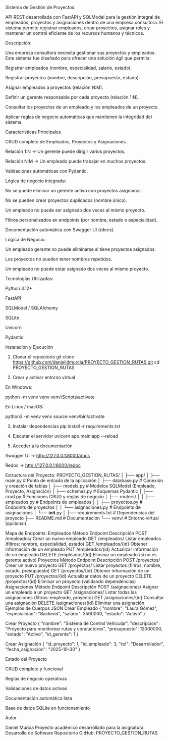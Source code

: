 Sistema de Gestión de Proyectos:

API REST desarrollada con FastAPI y SQLModel para la gestión integral de empleados, proyectos y asignaciones dentro de una empresa consultora.
El sistema permite registrar empleados, crear proyectos, asignar roles y mantener un control eficiente de los recursos humanos y técnicos.

Descripción:

Una empresa consultora necesita gestionar sus proyectos y empleados.
Este sistema fue diseñado para ofrecer una solución ágil que permita:

Registrar empleados (nombre, especialidad, salario, estado).

Registrar proyectos (nombre, descripción, presupuesto, estado).

Asignar empleados a proyectos (relación N:M).

Definir un gerente responsable por cada proyecto (relación 1:N).

Consultar los proyectos de un empleado y los empleados de un proyecto.

Aplicar reglas de negocio automáticas que mantienen la integridad del sistema.

Características Principales

CRUD completo de Empleados, Proyectos y Asignaciones.

Relación 1:N → Un gerente puede dirigir varios proyectos.

Relación N:M → Un empleado puede trabajar en muchos proyectos.

Validaciones automáticas con Pydantic.

Lógica de negocio integrada:

No se puede eliminar un gerente activo con proyectos asignados.

No se pueden crear proyectos duplicados (nombre único).

Un empleado no puede ser asignado dos veces al mismo proyecto.

Filtros personalizados en endpoints (por nombre, estado o especialidad).

Documentación automática con Swagger UI (/docs).

Lógica de Negocio:

Un empleado gerente no puede eliminarse si tiene proyectos asignados.

Los proyectos no pueden tener nombres repetidos.

Un empleado no puede estar asignado dos veces al mismo proyecto.

Tecnologías Utilizadas:

Python 3.12+

FastAPI

SQLModel / SQLAlchemy

SQLite

Uvicorn

Pydantic

Instalación y Ejecución
1. Clonar el repositorio
git clone https://github.com/danieljdmurcia/PROYECTO_GESTION_RUTAS.git
cd PROYECTO_GESTION_RUTAS

3. Crear y activar entorno virtual

En Windows:

python -m venv venv
venv\Scripts\activate


En Linux / macOS:

python3 -m venv venv
source venv/bin/activate

3. Instalar dependencias
pip install -r requirements.txt

4. Ejecutar el servidor
uvicorn app.main:app --reload

5. Acceder a la documentación

Swagger UI → http://127.0.0.1:8000/docs

Redoc → http://127.0.0.1:8000/redoc

Estructura del Proyecto:
PROYECTO_GESTION_RUTAS/
│
├── app/
│   ├── main.py                # Punto de entrada de la aplicación
│   ├── database.py            # Conexión y creación de tablas
│   ├── models.py              # Modelos SQLModel (Empleado, Proyecto, Asignación)
│   ├── schemas.py             # Esquemas Pydantic
│   ├── crud.py                # Funciones CRUD y reglas de negocio
│   ├── routers/
│   │   ├── empleados.py       # Endpoints de empleados
│   │   ├── proyectos.py       # Endpoints de proyectos
│   │   └── asignaciones.py    # Endpoints de asignaciones
│   └── __init__.py
│
├── requirements.txt           # Dependencias del proyecto
├── README.md                  # Documentación
└── venv/                      # Entorno virtual (opcional)

Mapa de Endpoints:
Empleados
Método	Endpoint	Descripción
POST	/empleados/	Crear un nuevo empleado
GET	/empleados/	Listar empleados (filtros: nombre, especialidad, estado)
GET	/empleados/{id}	Obtener información de un empleado
PUT	/empleados/{id}	Actualizar información de un empleado
DELETE	/empleados/{id}	Eliminar un empleado (si no es gerente activo)
Proyectos
Método	Endpoint	Descripción
POST	/proyectos/	Crear un nuevo proyecto
GET	/proyectos/	Listar proyectos (filtros: nombre, estado, presupuesto)
GET	/proyectos/{id}	Obtener información de un proyecto
PUT	/proyectos/{id}	Actualizar datos de un proyecto
DELETE	/proyectos/{id}	Eliminar un proyecto (validando dependencias)
Asignaciones
Método	Endpoint	Descripción
POST	/asignaciones/	Asignar un empleado a un proyecto
GET	/asignaciones/	Listar todas las asignaciones (filtros: empleado, proyecto)
GET	/asignaciones/{id}	Consultar una asignación
DELETE	/asignaciones/{id}	Eliminar una asignación
Ejemplos de Cuerpos JSON
Crear Empleado
{
  "nombre": "Laura Gómez",
  "especialidad": "Backend",
  "salario": 3500000,
  "estado": "Activo"
}

Crear Proyecto
{
  "nombre": "Sistema de Control Vehicular",
  "descripcion": "Proyecto para monitorear rutas y conductores",
  "presupuesto": 12000000,
  "estado": "Activo",
  "id_gerente": 1
}

Crear Asignación
{
  "id_proyecto": 1,
  "id_empleado": 3,
  "rol": "Desarrollador",
  "fecha_asignacion": "2025-10-30"
}

Estado del Proyecto

CRUD completo y funcional

Reglas de negocio operativas

Validaciones de datos activas

Documentación automática lista

Base de datos SQLite en funcionamiento

Autor

Daniel Murcia
Proyecto académico desarrollado para la asignatura Desarrollo de Software
Repositorio GitHub: PROYECTO_GESTION_RUTAS
